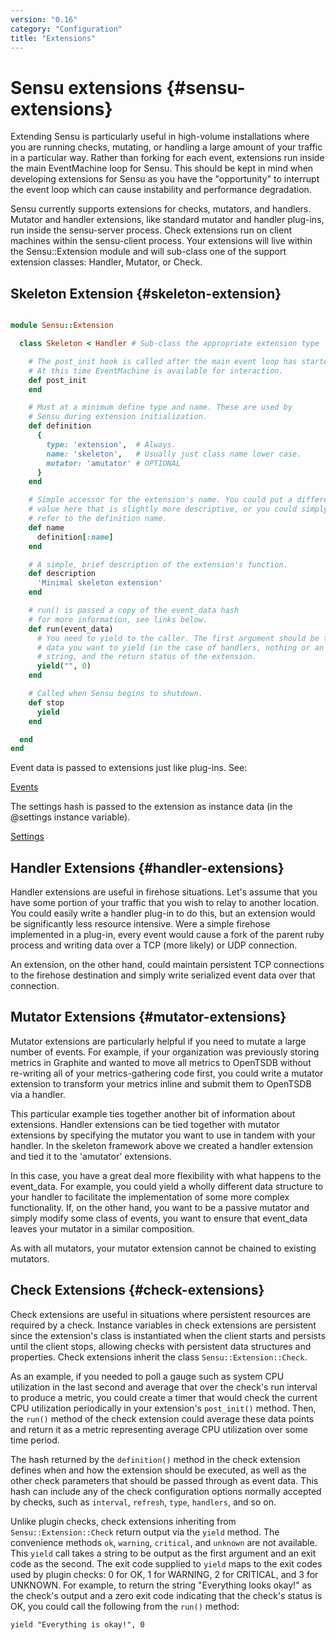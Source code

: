 ```yaml
---
version: "0.16"
category: "Configuration"
title: "Extensions"
---
```


# Sensu extensions {#sensu-extensions}

Extending Sensu is particularly useful in high-volume installations where you
are running checks, mutating, or handling a large amount of your traffic in a
particular way.  Rather than forking for each event, extensions run inside the
main EventMachine loop for Sensu. This should be kept in mind when developing
extensions for Sensu as you have the "opportunity" to interrupt the event loop
which can cause instability and performance degradation.

Sensu currently supports extensions for checks, mutators, and handlers. Mutator
and handler extensions, like standard mutator and handler plug-ins, run inside
the sensu-server process. Check extensions run on client machines within the
sensu-client process. Your extensions will live within the Sensu::Extension
module and will sub-class one of the support extension classes: Handler,
Mutator, or Check.

## Skeleton Extension {#skeleton-extension}

~~~ ruby

module Sensu::Extension

  class Skeleton < Handler # Sub-class the appropriate extension type

    # The post_init hook is called after the main event loop has started
    # At this time EventMachine is available for interaction.
    def post_init
    end

    # Must at a minimum define type and name. These are used by
    # Sensu during extension initialization.
    def definition
      {
        type: 'extension',  # Always.
        name: 'skeleton',   # Usually just class name lower case.
        mutator: 'amutator' # OPTIONAL
      }
    end

    # Simple accessor for the extension's name. You could put a different
    # value here that is slightly more descriptive, or you could simply
    # refer to the definition name.
    def name
      definition[:name]
    end

    # A simple, brief description of the extension's function.
    def description
      'Minimal skeleton extension'
    end

    # run() is passed a copy of the event_data hash
    # for more information, see links below.
    def run(event_data)
      # You need to yield to the caller. The first argument should be the
      # data you want to yield (in the case of handlers, nothing or an error
      # string, and the return status of the extension.
      yield("", 0)
    end

    # Called when Sensu begins to shutdown.
    def stop
      yield
    end

  end
end
~~~

Event data is passed to extensions just like plug-ins.
See:

[Events](event_data)

The settings hash is passed to the extension as instance data (in the @settings
instance variable).

[Settings](settings)

## Handler Extensions {#handler-extensions}

Handler extensions are useful in firehose situations. Let's assume that you have
some portion of your traffic that you wish to relay to another location. You
could easily write a handler plug-in to do this, but an extension would be
significantly less resource intensive. Were a simple firehose implemented in
a plug-in, every event would cause a fork of the parent ruby process and
writing data over a TCP (more likely) or UDP connection.

An extension, on the other hand, could maintain persistent TCP connections
to the firehose destination and simply write serialized event data over that
connection.

## Mutator Extensions {#mutator-extensions}

Mutator extensions are particularly helpful if you need to mutate a large number
of events. For example, if your organization was previously storing metrics
in Graphite and wanted to move all metrics to OpenTSDB without re-writing all
of your metrics-gathering code first, you could write a mutator extension to
transform your metrics inline and submit them to OpenTSDB via a handler.

This particular example ties together another bit of information about
extensions. Handler extensions can be tied together with mutator extensions by
specifying the mutator you want to use in tandem with your handler. In the
skeleton framework above we created a handler extension and tied it to the
'amutator' extensions.

In this case, you have a great deal more flexibility with what happens to the
event\_data. For example, you could yield a wholly different data structure
to your handler to facilitate the implementation of some more complex
functionality. If, on the other hand, you want to be a passive mutator and
simply modify some class of events, you want to ensure that event\_data leaves
your mutator in a similar composition.

As with all mutators, your mutator extension cannot be chained to existing
mutators.

## Check Extensions {#check-extensions}

Check extensions are useful in situations where persistent resources are required by a check. Instance variables in check extensions are persistent since the extension's class is instantiated when the client starts and persists until the client stops, allowing checks with persistent data structures and properties. Check extensions inherit the class ```Sensu::Extension::Check```.

As an example, if you needed to poll a gauge such as system CPU utilization in the last second and average that over the check's run interval to produce a metric, you could create a timer that would check the current CPU utilization periodically in your extension's ```post_init()``` method. Then, the ```run()``` method of the check extension could average these data points and return it as a metric representing average CPU utilization over some time period.

The hash returned by the ```definition()``` method in the check extension defines when and how the extension should be executed, as well as the other check parameters that should be passed through as event data. This hash can include any of the check configuration options normally accepted by checks, such as ```interval```, ```refresh```, ```type```, ```handlers```, and so on. 

Unlike plugin checks, check extensions inheriting from ```Sensu::Extension::Check``` return output via the ```yield``` method. The convenience methods ```ok```, ```warning```, ```critical```, and ```unknown``` are not available. This ```yield``` call takes a string to be output as the first argument and an exit code as the second. The exit code supplied to ```yield``` maps to the exit codes used by plugin checks: 0 for OK, 1 for WARNING, 2 for CRITICAL, and 3 for UNKNOWN. For example, to return the string "Everything looks okay!" as the check's output and a zero exit code indicating that the check's status is OK, you could call the following from the ```run()``` method:

```yield "Everything is okay!", 0```
